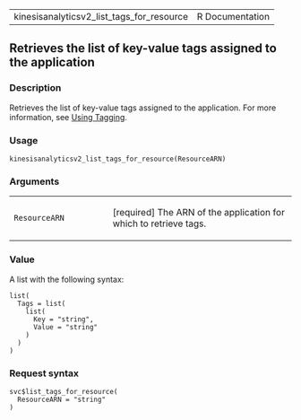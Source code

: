 <table style="width: 100%;">
<tbody>
<tr class="odd">
<td>kinesisanalyticsv2_list_tags_for_resource</td>
<td style="text-align: right;">R Documentation</td>
</tr>
</tbody>
</table>

## Retrieves the list of key-value tags assigned to the application

### Description

Retrieves the list of key-value tags assigned to the application. For
more information, see [Using
Tagging](https://docs.aws.amazon.com/kinesisanalytics/latest/java/how-tagging.html).

### Usage

    kinesisanalyticsv2_list_tags_for_resource(ResourceARN)

### Arguments

<table>
<colgroup>
<col style="width: 35%" />
<col style="width: 65%" />
</colgroup>
<tbody>
<tr class="odd">
<td><code
id="kinesisanalyticsv2_list_tags_for_resource_:_ResourceARN">ResourceARN</code></td>
<td><p>[required] The ARN of the application for which to retrieve
tags.</p></td>
</tr>
</tbody>
</table>

### Value

A list with the following syntax:

    list(
      Tags = list(
        list(
          Key = "string",
          Value = "string"
        )
      )
    )

### Request syntax

    svc$list_tags_for_resource(
      ResourceARN = "string"
    )
